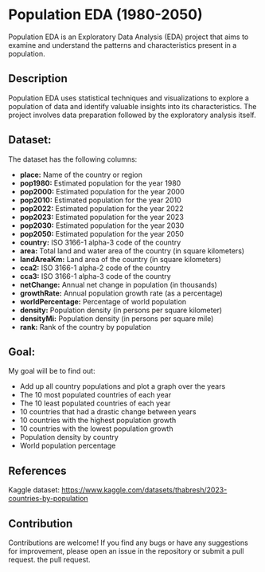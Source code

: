 # Population EDA (1980-2050)

Population EDA is an Exploratory Data Analysis (EDA) project that aims to examine and understand the patterns and characteristics present in a population.

## Description
Population EDA uses statistical techniques and visualizations to explore a population of data and identify valuable insights into its characteristics. The project involves data preparation followed by the exploratory analysis itself.

## Dataset:

The dataset has the following columns:

- **place:** Name of the country or region
- **pop1980:** Estimated population for the year 1980
- **pop2000:** Estimated population for the year 2000
- **pop2010:** Estimated population for the year 2010
- **pop2022:** Estimated population for the year 2022
- **pop2023:** Estimated population for the year 2023
- **pop2030:** Estimated population for the year 2030
- **pop2050:** Estimated population for the year 2050
- **country:** ISO 3166-1 alpha-3 code of the country
- **area:** Total land and water area of the country (in square kilometers)
- **landAreaKm:** Land area of the country (in square kilometers)
- **cca2:** ISO 3166-1 alpha-2 code of the country
- **cca3:** ISO 3166-1 alpha-3 code of the country
- **netChange:** Annual net change in population (in thousands)
- **growthRate:** Annual population growth rate (as a percentage)
- **worldPercentage:** Percentage of world population
- **density:** Population density (in persons per square kilometer)
- **densityMi:** Population density (in persons per square mile)
- **rank:** Rank of the country by population

## Goal:

My goal will be to find out:

- Add up all country populations and plot a graph over the years
- The 10 most populated countries of each year
- The 10 least populated countries of each year
- 10 countries that had a drastic change between years
- 10 countries with the highest population growth
- 10 countries with the lowest population growth
- Population density by country
- World population percentage

## References
Kaggle dataset: https://www.kaggle.com/datasets/thabresh/2023-countries-by-population

## Contribution
Contributions are welcome! If you find any bugs or have any suggestions for improvement, please open an issue in the repository or submit a pull request. the pull request.
